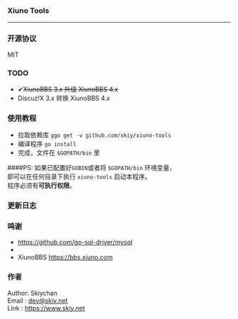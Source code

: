### Xiuno Tools
------

### 开源协议
MIT

### TODO
- ✔<del>XiunoBBS 3.x 升级 XiunoBBS 4.x</del>
- Discuz!X 3.x 转换 XiunoBBS 4.x

### 使用教程
- 拉取依赖库 ```ggo get -v github.com/skiy/xiuno-tools```   
- 编译程序 ```go install```
- 完成，文件在 ```$GOPATH/bin``` 里

####PS:
如果已配置好``GOBIN``或者将 ``$GOPATH/bin`` 环境变量，   
即可以在任何目录下执行 ``xiuno-tools`` 启动本程序。   
程序必须有**可执行权限**。   

### 更新日志

### 鸣谢
- https://github.com/go-sql-driver/mysql
- 
- XiunoBBS https://bbs.xiuno.com

### 作者
Author: Skiychan   
Email : dev@skiy.net   
Link  : https://www.skiy.net      